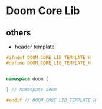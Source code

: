 # Doom Core Lib


## others
- header template
```c++
#ifndef DOOM_CORE_LIB_TEMPLATE_H
#define DOOM_CORE_LIB_TEMPLATE_H


namespace doom {

} // namespace doom

#endif // DOOM_CORE_LIB_TEMPLATE_H
```